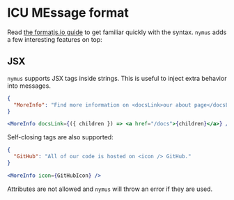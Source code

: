 # ICU MEssage format

Read [the formatjs.io guide](https://formatjs.io/guides/message-syntax/) to get familiar quickly with the syntax. `nymus` adds a few interesting features on top:

## JSX

`nymus` supports JSX tags inside strings. This is useful to inject extra behavior into messages.

```json
{
  "MoreInfo": "Find more information on <docsLink>our about page</docsLink>."
}
```

```jsx
<MoreInfo docsLink={({ children }) => <a href="/docs">{children}</a>} />
```

Self-closing tags are also supported:

```json
{
  "GitHub": "All of our code is hosted on <icon /> GitHub."
}
```

```jsx
<MoreInfo icon={GitHubIcon} />
```

Attributes are not allowed and `nymus` will throw an error if they are used.
